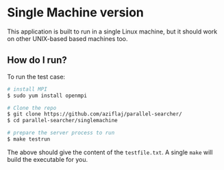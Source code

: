 # Single Machine version

This application is built to run in a single Linux machine, but it should work on other UNIX-based based machines too.


## How do I run?

To run the test case:
```bash
# install MPI
$ sudo yum install openmpi

# Clone the repo
$ git clone https://github.com/aziflaj/parallel-searcher/
$ cd parallel-searcher/singlemachine

# prepare the server process to run
$ make testrun
```

The above should give the content of the `testfile.txt`. A single `make` will build the executable for you.
